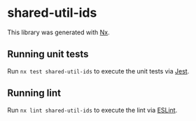 # shared-util-ids

This library was generated with [Nx](https://nx.dev).

## Running unit tests

Run `nx test shared-util-ids` to execute the unit tests via [Jest](https://jestjs.io).

## Running lint

Run `nx lint shared-util-ids` to execute the lint via [ESLint](https://eslint.org/).
